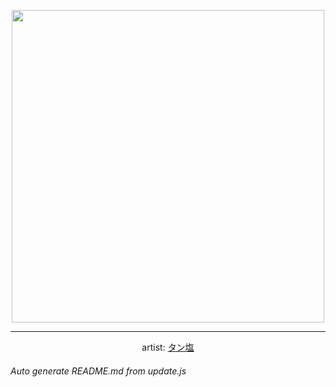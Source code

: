 
<p align="center">
  <img width="500" src="https://nekos.best/api/v2/neko/0468.png">
  <hr/>
  <center>
    artist: <a href="https://www.pixiv.net/en/artworks/88748437">タン塩</a>
  </center>
</p>


###### Auto generate README.md from update.js

